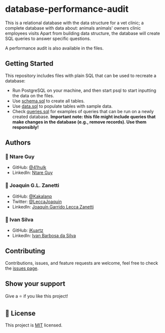 # database-performance-audit

This is a relational database with the data structure for a vet clinic; a complete database with data about:
    animals
    animals' owners
    clinic employees
    visits
Apart from building data structure, the database will create SQL queries to answer specific questions.

A performance audit is also available in the files.

## Getting Started
This repository includes files with plain SQL that can be used to recreate a database:
- Run PostgreSQL on your machine, and then start psql to start inputting the data on the files.
- Use [schema.sql](./schema.sql) to create all tables.
- Use [data.sql](./data.sql) to populate tables with sample data.
- Check [queries.sql](./queries.sql) for examples of queries that can be run on a newly created database. **Important note: this file might include queries that make changes in the database (e.g., remove records). Use them responsibly!**

## Authors

### :bust_in_silhouette: Ntare Guy
- GitHub: [@41hulk](https://github.com/41hulk)
- LinkedIn: [Ntare Guy](https://www.linkedin.com/in/ntare-guy/)

### :bust_in_silhouette: Joaquin G.L. Zanetti
- GitHub: [@Kakalanp](https://github.com/Kakalanp)
- Twitter: [@LeccaJoaquin](https://twitter.com/LeccaJoaquin)
- LinkedIn: [Joaquín Garrido Lecca Zanetti](https://www.linkedin.com/in/joaquin-garrido-lecca-zanetti/)

### :bust_in_silhouette: Ivan Silva
- GitHub: [iKuartz](https://github.com/iKuartz)
- LinkedIn: [Ivan Barbosa da Silva](https://www.linkedin.com/in/ivan-silva-a47058b3/)

## Contributing
Contributions, issues, and feature requests are welcome, feel free to check the [issues page](../../issues/).

## Show your support
Give a :star:️ if you like this project!

## :memo: License
This project is [MIT](./MIT.md) licensed.

